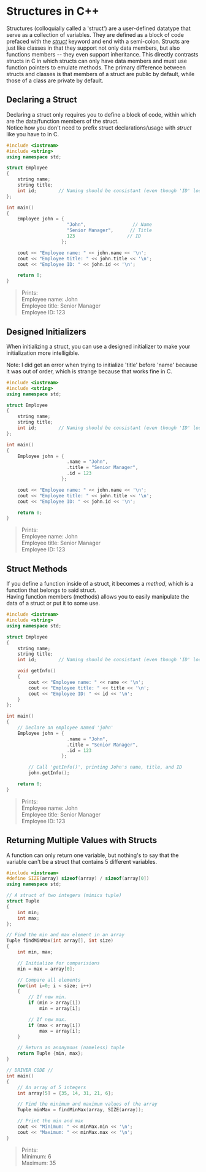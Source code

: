 # Structures in C++
Structures (colloquially called a 'struct') are a user-defined datatype that serve as a collection of variables. 
They are defined as a block of code prefaced with the [_struct_](https://docs.microsoft.com/en-us/cpp/cpp/struct-cpp?view=msvc-160) keyword and end with a semi-colon. 
Structs are just like classes in that they support not only data members, but also functions members -- they even support inheritance. This directly contrasts structs in C
in which structs can only have data members and must use function pointers to emulate methods. The primary difference between structs and classes is that members of a struct
are public by default, while those of a class are private by default.

## Declaring a Struct
Declaring a struct only requires you to define a block of code, within which are the data/function members of the struct. <br />
Notice how you don't need to prefix struct declarations/usage with _struct_ like you have to in C.

```C++
#include <iostream>
#include <string>
using namespace std;

struct Employee
{
    string name;
    string title;
    int id;        // Naming should be consistant (even though 'ID' looks better)
};

int main()
{
    Employee john = {
                      "John",                 // Name
                      "Senior Manager",      // Title
                      123                   // ID
                    };

    cout << "Employee name: " << john.name << '\n';
    cout << "Employee title: " << john.title << '\n';
    cout << "Employee ID: " << john.id << '\n';

    return 0;
}
```
> Prints: <br />
> Employee name: John <br />
> Employee title: Senior Manager <br />
> Employee ID: 123 <br />

## Designed Initializers
When initializing a struct, you can use a designed initializer to make your initialization more intelligible. <br />

Note: I did get an error when trying to initialize 'title' before 'name' because it was out of order, which is strange because that works fine in C.

```C++
#include <iostream>
#include <string>
using namespace std;

struct Employee
{
    string name;
    string title;
    int id;        // Naming should be consistant (even though 'ID' looks better)
};

int main()
{
    Employee john = {
                      .name = "John",
                      .title = "Senior Manager",
                      .id = 123
                    };

    cout << "Employee name: " << john.name << '\n';
    cout << "Employee title: " << john.title << '\n';
    cout << "Employee ID: " << john.id << '\n';

    return 0;
}
```
> Prints: <br />
> Employee name: John <br />
> Employee title: Senior Manager <br />
> Employee ID: 123 <br />

## Struct Methods
If you define a function inside of a struct, it becomes a _method_, which is a function that belongs to said struct. <br />
Having function members (methods) allows you to easily manipulate the data of a struct or put it to some use. <br />


```C++
#include <iostream>
#include <string>
using namespace std;

struct Employee
{
    string name;
    string title;
    int id;        // Naming should be consistant (even though 'ID' looks better)

    void getInfo()
    {
        cout << "Employee name: " << name << '\n';
        cout << "Employee title: " << title << '\n';
        cout << "Employee ID: " << id << '\n';
    }
};

int main()
{
    // Declare an employee named 'john'
    Employee john = {
                      .name = "John",
                      .title = "Senior Manager",
                      .id = 123
                    };

        // Call 'getInfo()', printing John's name, title, and ID
        john.getInfo();

    return 0;
}
```
> Prints: <br />
> Employee name: John <br />
> Employee title: Senior Manager <br />
> Employee ID: 123 <br />


## Returning Multiple Values with Structs
A function can only return one variable, but nothing's to say that the variable can't be a struct that contains 5 different variables.

```C++
#include <iostream>
#define SIZE(array) sizeof(array) / sizeof(array[0])
using namespace std;

// A struct of two integers (mimics tuple)
struct Tuple
{
    int min;
    int max;
};

// Find the min and max element in an array
Tuple findMinMax(int array[], int size)
{
    int min, max;

    // Initialize for comparisions
    min = max = array[0];

    // Compare all elements
    for(int i=0; i < size; i++)
    {
        // If new min.
        if (min > array[i])
            min = array[i];

        // If new max.
        if (max < array[i])
            max = array[i];
    }

    // Return an anonymous (nameless) tuple
    return Tuple {min, max};
}

// DRIVER CODE //
int main()
{
    // An array of 5 integers
    int array[5] = {35, 14, 31, 21, 6};

    // Find the minimum and maximum values of the array
    Tuple minMax = findMinMax(array, SIZE(array));

    // Print the min and max
    cout << "Minimum: " << minMax.min << '\n';
    cout << "Maximum: " << minMax.max << '\n';
}
```
> Prints: <br />
> Minimum: 6 <br />
> Maximum: 35 <br />
